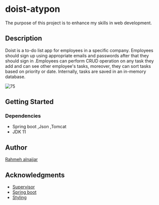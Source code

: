 # doist-atypon
The purpose of this project is to enhance my skills in web development.

## Description 
Doist is a to-do list app for employees in a specific company. Employees should sign up using appropriate emails and passwords after that they should sign in 
.Employees can perform CRUD operation on any task they add and can see other employee's tasks, moreover, they can sort tasks based on priority or date.
Internally, tasks are saved in an in-memory database.

![75](https://user-images.githubusercontent.com/76841711/134296781-8d1c098b-adfe-4379-85c4-ce0001c1294a.PNG)

## Getting Started
### Dependencies
* Spring boot ,Json ,Tomcat 
* JDK 11 
## Author 
[Rahmeh alnajjar](https://www.linkedin.com/in/rahmeh-alnajjar-445691209/)
## Acknowledgments
* [Supervisor](https://www.linkedin.com/in/maldiab/?miniProfileUrn=urn%3Ali%3Afs_miniProfile%3AACoAAASRy7gBd0bUun_R-to5erirpk0twURRG8E)
* [Spring boot](https://www.baeldung.com/)
* [Styling](https://www.w3schools.com/)





